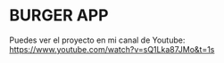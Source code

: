 # BURGER APP

Puedes ver el proyecto en mi canal de Youtube: https://www.youtube.com/watch?v=sQ1Lka87JMo&t=1s
